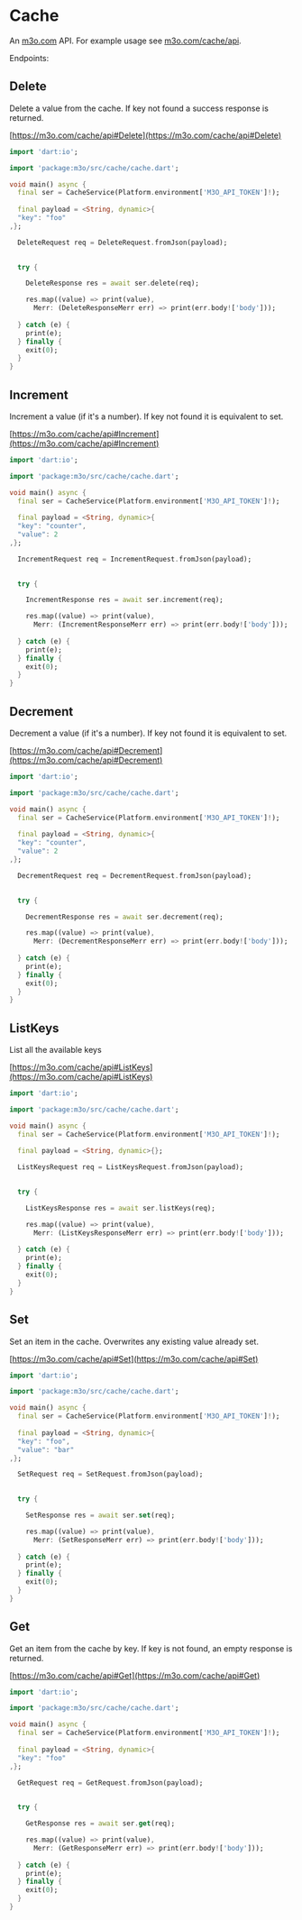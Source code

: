 # Cache

An [m3o.com](https://m3o.com) API. For example usage see [m3o.com/cache/api](https://m3o.com/cache/api).

Endpoints:

## Delete

Delete a value from the cache. If key not found a success response is returned.


[https://m3o.com/cache/api#Delete](https://m3o.com/cache/api#Delete)

```dart
import 'dart:io';

import 'package:m3o/src/cache/cache.dart';

void main() async {
  final ser = CacheService(Platform.environment['M3O_API_TOKEN']!);
 
  final payload = <String, dynamic>{
  "key": "foo"
,};

  DeleteRequest req = DeleteRequest.fromJson(payload);

  
  try {

	DeleteResponse res = await ser.delete(req);

    res.map((value) => print(value),
	  Merr: (DeleteResponseMerr err) => print(err.body!['body']));	
  
  } catch (e) {
    print(e);
  } finally {
    exit(0);
  }
}
```
## Increment

Increment a value (if it's a number). If key not found it is equivalent to set.


[https://m3o.com/cache/api#Increment](https://m3o.com/cache/api#Increment)

```dart
import 'dart:io';

import 'package:m3o/src/cache/cache.dart';

void main() async {
  final ser = CacheService(Platform.environment['M3O_API_TOKEN']!);
 
  final payload = <String, dynamic>{
  "key": "counter",
  "value": 2
,};

  IncrementRequest req = IncrementRequest.fromJson(payload);

  
  try {

	IncrementResponse res = await ser.increment(req);

    res.map((value) => print(value),
	  Merr: (IncrementResponseMerr err) => print(err.body!['body']));	
  
  } catch (e) {
    print(e);
  } finally {
    exit(0);
  }
}
```
## Decrement

Decrement a value (if it's a number). If key not found it is equivalent to set.


[https://m3o.com/cache/api#Decrement](https://m3o.com/cache/api#Decrement)

```dart
import 'dart:io';

import 'package:m3o/src/cache/cache.dart';

void main() async {
  final ser = CacheService(Platform.environment['M3O_API_TOKEN']!);
 
  final payload = <String, dynamic>{
  "key": "counter",
  "value": 2
,};

  DecrementRequest req = DecrementRequest.fromJson(payload);

  
  try {

	DecrementResponse res = await ser.decrement(req);

    res.map((value) => print(value),
	  Merr: (DecrementResponseMerr err) => print(err.body!['body']));	
  
  } catch (e) {
    print(e);
  } finally {
    exit(0);
  }
}
```
## ListKeys

List all the available keys


[https://m3o.com/cache/api#ListKeys](https://m3o.com/cache/api#ListKeys)

```dart
import 'dart:io';

import 'package:m3o/src/cache/cache.dart';

void main() async {
  final ser = CacheService(Platform.environment['M3O_API_TOKEN']!);
 
  final payload = <String, dynamic>{};

  ListKeysRequest req = ListKeysRequest.fromJson(payload);

  
  try {

	ListKeysResponse res = await ser.listKeys(req);

    res.map((value) => print(value),
	  Merr: (ListKeysResponseMerr err) => print(err.body!['body']));	
  
  } catch (e) {
    print(e);
  } finally {
    exit(0);
  }
}
```
## Set

Set an item in the cache. Overwrites any existing value already set.


[https://m3o.com/cache/api#Set](https://m3o.com/cache/api#Set)

```dart
import 'dart:io';

import 'package:m3o/src/cache/cache.dart';

void main() async {
  final ser = CacheService(Platform.environment['M3O_API_TOKEN']!);
 
  final payload = <String, dynamic>{
  "key": "foo",
  "value": "bar"
,};

  SetRequest req = SetRequest.fromJson(payload);

  
  try {

	SetResponse res = await ser.set(req);

    res.map((value) => print(value),
	  Merr: (SetResponseMerr err) => print(err.body!['body']));	
  
  } catch (e) {
    print(e);
  } finally {
    exit(0);
  }
}
```
## Get

Get an item from the cache by key. If key is not found, an empty response is returned.


[https://m3o.com/cache/api#Get](https://m3o.com/cache/api#Get)

```dart
import 'dart:io';

import 'package:m3o/src/cache/cache.dart';

void main() async {
  final ser = CacheService(Platform.environment['M3O_API_TOKEN']!);
 
  final payload = <String, dynamic>{
  "key": "foo"
,};

  GetRequest req = GetRequest.fromJson(payload);

  
  try {

	GetResponse res = await ser.get(req);

    res.map((value) => print(value),
	  Merr: (GetResponseMerr err) => print(err.body!['body']));	
  
  } catch (e) {
    print(e);
  } finally {
    exit(0);
  }
}
```
